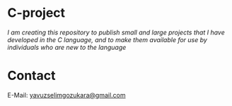 # C-project
*I am creating this repository to publish small and large projects that I have developed in the C language, and to make them available for use by individuals who are new to the language*
# Contact
E-Mail: yavuzselimgozukara@gmail.com

